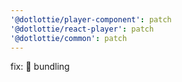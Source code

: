 ```yaml
---
'@dotlottie/player-component': patch
'@dotlottie/react-player': patch
'@dotlottie/common': patch
---
```


fix: 🐛 bundling
